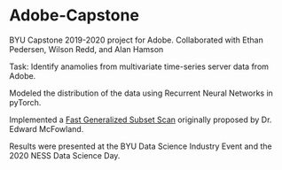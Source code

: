 # Adobe-Capstone
BYU Capstone 2019-2020 project for Adobe.
Collaborated with Ethan Pedersen, Wilson Redd, and Alan Hamson

Task: Identify anamolies from multivariate time-series server data from Adobe. 

Modeled the distribution of the data using Recurrent Neural Networks in pyTorch. 

Implemented a [Fast Generalized Subset Scan](https://www.jmlr.org/papers/v14/mcfowland13a.html) originally proposed by Dr. Edward McFowland.

Results were presented at the BYU Data Science Industry Event and the 2020 NESS Data Science Day.
